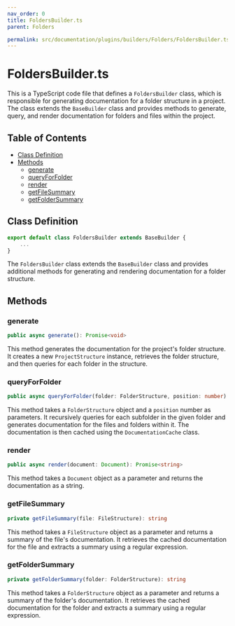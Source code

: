 ```yaml
---
nav_order: 0
title: FoldersBuilder.ts
parent: Folders

permalink: src/documentation/plugins/builders/Folders/FoldersBuilder.ts.md
---
```


# FoldersBuilder.ts

This is a TypeScript code file that defines a `FoldersBuilder` class, which is responsible for generating documentation for a folder structure in a project. The class extends the `BaseBuilder` class and provides methods to generate, query, and render documentation for folders and files within the project.

## Table of Contents

- [Class Definition](#class-definition)
- [Methods](#methods)
  - [generate](#generate)
  - [queryForFolder](#queryForFolder)
  - [render](#render)
  - [getFileSummary](#getFileSummary)
  - [getFolderSummary](#getFolderSummary)

## Class Definition

```typescript
export default class FoldersBuilder extends BaseBuilder {
    ...
}
```

The `FoldersBuilder` class extends the `BaseBuilder` class and provides additional methods for generating and rendering documentation for a folder structure.

## Methods

### generate

```typescript
public async generate(): Promise<void>
```

This method generates the documentation for the project's folder structure. It creates a new `ProjectStructure` instance, retrieves the folder structure, and then queries for each folder in the structure.

### queryForFolder

```typescript
public async queryForFolder(folder: FolderStructure, position: number): Promise<void>
```

This method takes a `FolderStructure` object and a `position` number as parameters. It recursively queries for each subfolder in the given folder and generates documentation for the files and folders within it. The documentation is then cached using the `DocumentationCache` class.

### render

```typescript
public async render(document: Document): Promise<string>
```

This method takes a `Document` object as a parameter and returns the documentation as a string.

### getFileSummary

```typescript
private getFileSummary(file: FileStructure): string
```

This method takes a `FileStructure` object as a parameter and returns a summary of the file's documentation. It retrieves the cached documentation for the file and extracts a summary using a regular expression.

### getFolderSummary

```typescript
private getFolderSummary(folder: FolderStructure): string
```

This method takes a `FolderStructure` object as a parameter and returns a summary of the folder's documentation. It retrieves the cached documentation for the folder and extracts a summary using a regular expression.